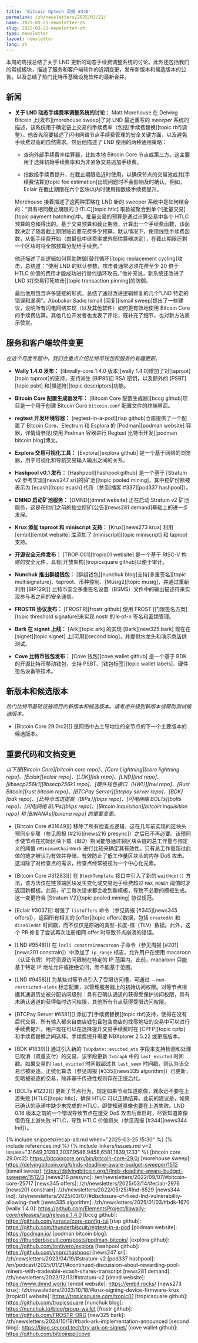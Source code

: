 ```yaml
---
title: 'Bitcoin Optech 周报 #346'
permalink: /zh/newsletters/2025/03/21/
name: 2025-03-21-newsletter-zh
slug: 2025-03-21-newsletter-zh
type: newsletter
layout: newsletter
lang: zh
---
```

本周的周报总结了关于 LND 更新的动态手续费调整系统的讨论。此外还包括我们的常规板块，描述了服务和客户端软件的近期变更，发布新版本和候选版本的公告，以及总结了热门比特币基础设施软件的最新合并。

## 新闻

- **<!--discussion-of-lnd-s-dynamic-feerate-adjustment-system-->关于 LND 动态手续费率调整系统的讨论：** Matt Morehouse 在 Delving Bitcoin 上[发布][morehouse sweep]了对 LND 最近重写的 _sweeper_ 系统的描述，该系统用于确定链上交易的手续费率（包括[手续费替换][topic rbf]调整）。他首先简要描述了闪电网络节点手续费管理的安全关键方面，以及避免手续费过高的自然需求。然后他描述了 LND 使用的两种通用策略：

  * 查询外部手续费率估算器，比如本地 Bitcoin Core 节点或第三方。这主要用于选择初始手续费率和为非紧急交易追加手续费。

  * 指数级手续费提升，在截止期限临近时使用，以确保节点的交易池或其[手续费估算][topic fee estimation]出现问题时不会影响及时确认。例如，Eclair 在截止期限在六个区块以内时使用指数级手续费提升。

  Morehouse 接着描述了这两种策略在 LND 新的 sweeper 系统中是如何结合的：“具有相同截止期限的 [HTLC][topic htlc] 取款被聚合到单个[批量交易][topic payment batching]中。批量交易的预算是通过计算交易中各个 HTLC 预算的总和得出的。基于交易预算和截止期限，计算出一个手续费函数，该函数决定了随着截止期限临近要花费多少预算。默认情况下，使用线性手续费函数，从低手续费开始（由最低中继费率或外部估算器决定），在截止期限还剩一个区块时将全部预算分配给手续费。”

  他还描述了新逻辑如何帮助防御[替代循环][topic replacement cycling]攻击，总结道：“使用 LND 的默认参数，攻击者通常必须花费至少 20 倍于 HTLC 价值的费用才能成功进行替代循环攻击。”他补充说，新系统还改进了 LND 对[交易钉死攻击][topic transaction pinning]的防御。

  最后他用包含许多链接的形式，总结了通过改进逻辑修复的几个“LND 特定的错误和漏洞”。Abubakar Sadiq Ismail [回复][ismail sweep]提出了一些建议，说明所有闪电网络实现（以及其他软件）如何更有效地使用 Bitcoin Core 的手续费估算。其他几位开发者也发表了评论，既补充了细节，也对新方法表示赞赏。

## 服务和客户端软件变更

*在这个月度专题中，我们会重点介绍比特币钱包和服务的有趣更新。*

- **<!--wally-1-4-0-released-->Wally 1.4.0 发布：**
  [libwally-core 1.4.0 版本][wally 1.4.0]增加了对[taproot][topic taproot]的支持，支持派生 [BIP85][] RSA 密钥，以及额外的 [PSBT][topic psbt] 和[描述符][topic descriptors]功能。

- **<!--bitcoin-core-config-generator-announced-->Bitcoin Core 配置生成器发布：**
  [Bitcoin Core 配置生成器][bccg github]项目是一个用于创建 Bitcoin Core `bitcoin.conf` 配置文件的终端界面。

- **<!--a-regtest-development-environment-container-->regtest 开发环境容器：**
  [regtest-in-a-pod][riap github]仓库提供了一个配置了 Bitcoin Core、Electrum 和 Esplora 的 [Podman][podman website] 容器，详情请参见[使用 Podman 容器进行 Regtest 比特币开发][podman bitcoin blog]博文。

- **<!--explora-transaction-visualization-tool-->Explora 交易可视化工具：**
  [Explora][explora github] 是一个基于网络的浏览器，用于可视化和导航交易输入输出之间的关系。

- **<!--hashpool-v0-1-tagged-->Hashpool v0.1 发布：**
  [Hashpool][hashpool github] 是一个基于 [Stratum v2 参考实现][news247 sri]的[矿池][topic pooled mining]，其中挖矿份额被表示为 [ecash][topic ecash] 代币（参见[播客 #337][pod337 hashpool]）。

- **<!--dmnd-launching-pooled-mining-->DMND 启动矿池服务：**
  [DMND][dmnd website] 正在启动 Stratum v2 矿池服务，这是在他们之前的独立挖矿[公告][news281 demand]基础上的进一步发展。

- **<!--krux-adds-taproot-and-miniscript-->Krux 添加 taproot 和 miniscript 支持：**
  [Krux][news273 krux] 利用 [embit][embit website] 库添加了 [miniscript][topic miniscript] 和 taproot 支持。

- **<!--source-available-secure-element-announced-->开源安全元件发布：**
  [TROPIC01][tropic01 website] 是一个基于 RISC-V 构建的安全元件，具有[开放架构][tropicsquare github]以便于审计。

- **<!--nunchuk-launches-group-wallet-->Nunchuk 推出群组钱包：**
  [群组钱包][nunchuk blog]支持[多重签名][topic multisignature]、taproot、币种控制、[Musig2][topic musig]，并通过重新利用 [BIP129][] 比特币安全多重签名设置（BSMS）文件中的输出描述符来实现参与者之间的安全通信。

- **<!--frostr-protocol-announced-->FROSTR 协议发布：**
  [FROSTR][frostr github] 使用 FROST [门限签名方案][topic threshold signature]来实现 nostr 的 k-of-n 签名和密钥管理。

- **<!--bark-launches-on-signet-->Bark 在 signet 上线：**
  [Ark][topic ark] 的实现 [Bark][new325 bark] 现在在 [signet][topic signet] 上[可用][second blog]，并提供水龙头和演示商店供测试。

- **<!--cove-bitcoin-wallet-announced-->Cove 比特币钱包发布：**
  [Cove 钱包][cove wallet github] 是一个基于 BDK 的开源比特币移动钱包，支持 PSBT、[钱包标签][topic wallet labels]、硬件签名设备等技术。

## 新版本和候选版本

_热门比特币基础设施项目的新版本和候选版本。请考虑升级到新版本或帮助测试候选版本。_

- [Bitcoin Core 29.0rc2][] 是网络中占主导地位的全节点的下一个主要版本的候选版本。

## 重要代码和文档变更

_以下是[Bitcoin Core][bitcoin core repo]、[Core Lightning][core lightning repo]、[Eclair][eclair repo]、[LDK][ldk repo]、[LND][lnd repo]、[libsecp256k1][libsecp256k1 repo]、[硬件钱包接口（HWI）][hwi repo]、[Rust Bitcoin][rust bitcoin repo]、[BTCPay Server][btcpay server repo]、[BDK][bdk repo]、[比特币改进提案（BIPs）][bips repo]、[闪电网络 BOLTs][bolts repo]、[闪电网络 BLIPs][blips repo]、[Bitcoin Inquisition][bitcoin inquisition repo] 和 [BINANAs][binana repo] 的重要变更。_

- [Bitcoin Core #31649][] 移除了所有检查点逻辑，这在几年前实现的区块头预同步步骤（参见周报 [#216][news216 presync]）之后已不再必要。该预同步使节点在初始区块下载（IBD）期间能够通过将区块头链的总工作量与预定义的阈值 `nMinimumChainWork` 进行比较来确定其有效性。只有总工作量超过此值的链才被认为有效并存储，有效防止了低工作量区块头的内存 DoS 攻击。这消除了对检查点的需求，检查点经常被视为一个中心化元素。

- [Bitcoin Core #31283][] 在 `BlockTemplate` 接口中引入了新的 `waitNext()` 方法，该方法仅在链顶端区块发生变化或交易池手续费超过 `MAX_MONEY` 阈值时才返回新模板。此前，矿工每次请求都会收到新模板，导致不必要的模板生成。这一变更符合 [Stratum V2][topic pooled mining] 协议规范。

- [Eclair #3037][] 增强了 `listoffers` 命令（参见周报 [#345][news345 offers]），返回所有相关的 [offer][topic offers]数据，包括 `createdAt` 和 `disabledAt` 时间戳，而不仅仅是原始的类型-长度-值（TLV）数据。此外，这个 PR 修复了尝试再次注册相同 offer 时导致节点崩溃的错误。

- [LND #9546][] 在 `lncli constrainmacaroon` 子命令（参见周报 [#201][news201 constrain]）中添加了 `ip_range` 标志，允许用户在使用 macaroon（认证令牌）时将资源访问限制在特定的 IP 范围内。此前，macaroon 只能基于特定 IP 地址允许或拒绝访问，而不能基于范围。

- [LND #9458][] 为某些对等节点引入了受限访问槽，可通过 `--num-restricted-slots` 标志配置，以管理服务器上的初始访问权限。对等节点根据其通道历史被分配访问级别：具有已确认通道的获得受保护访问权限，具有未确认通道的获得临时访问权限，其他所有节点获得受限访问权限。

- [BTCPay Server #6581][] 添加了[手续费替换][topic rbf]支持，使得在没有后代交易、所有输入都来自商店钱包且包含商店的找零地址的交易中可以进行手续费提升。用户现在可以在选择提升交易手续费时在 [CPFP][topic cpfp] 和手续费替换之间选择。手续费提升需要 NBXplorer 2.5.22 或更高版本。

- [BDK #1839][] 通过引入新的 `TxUpdate::evicted_ats` 字段来支持检测和处理已取消（双重支付）的交易，该字段更新 `TxGraph` 中的 `last_evicted` 时间戳。如果交易的 `last_evicted` 时间戳超过其 `last_seen` 时间戳，则认为该交易已被驱逐。正统化算法（参见周报 [#335][news335 algorithm]）已更新，忽略被驱逐的交易，除非基于传递性规则存在正统后代。

- [BOLTs #1233][] 更新了节点行为，规定如果节点知道原像，就永远不要在上游失败 [HTLC][topic htlc]，确保 HTLC 可以正确结算。此前的建议是，如果已确认的承诺中缺少未完成的 HTLC，即使知道原像也要在上游失败。LND 0.18 版本之前的一个错误导致节点在遭受 DoS 攻击后重启时，尽管知道原像但仍在上游失败 HTLC，导致 HTLC 价值损失（参见周报 [#344][news344 lnd]）。

{% include snippets/recap-ad.md when="2025-03-25 15:30" %}
{% include references.md %}
{% include linkers/issues.md v=2 issues="31649,31283,3037,9546,9458,6581,1839,1233" %}
[bitcoin core 29.0rc2]: https://bitcoincore.org/bin/bitcoin-core-29.0/
[morehouse sweep]: https://delvingbitcoin.org/t/lnds-deadline-aware-budget-sweeper/1512
[ismail sweep]: https://delvingbitcoin.org/t/lnds-deadline-aware-budget-sweeper/1512/3
[news216 presync]: /en/newsletters/2022/09/07/#bitcoin-core-25717
[news345 offers]: /zh/newsletters/2025/03/14/#eclair-2976
[news201 constrain]: /zh/newsletters/2022/05/25/#lnd-6529
[news344 lnd]: /zh/newsletters/2025/03/07/#disclosure-of-fixed-lnd-vulnerability-allowing-theft
[news335 algorithm]: /zh/newsletters/2025/01/03/#bdk-1670
[wally 1.4.0]: https://github.com/ElementsProject/libwally-core/releases/tag/release_1.4.0
[bccg github]: https://github.com/jurraca/core-config-tui
[riap github]: https://github.com/thunderbiscuit/regtest-in-a-pod
[podman website]: https://podman.io/
[podman bitcoin blog]: https://thunderbiscuit.com/posts/podman-bitcoin/
[explora github]: https://github.com/lontivero/explora
[hashpool github]: https://github.com/vnprc/hashpool
[news247 sri]: /zh/newsletters/2023/04/19/#stratum-v2
[pod337 hashpool]: /en/podcast/2025/01/21/#continued-discussion-about-rewarding-pool-miners-with-tradeable-ecash-shares-transcript
[news281 demand]: /zh/newsletters/2023/12/13/#stratum-v2
[dmnd website]: https://www.dmnd.work/
[embit website]: https://embit.rocks/
[news273 krux]: /zh/newsletters/2023/10/18/#krux-signing-device-firmware-krux
[tropic01 website]: https://tropicsquare.com/tropic01
[tropicsquare github]: https://github.com/tropicsquare
[nunchuk blog]: https://nunchuk.io/blog/group-wallet
[frostr github]: https://github.com/FROSTR-ORG
[new325 bark]: /zh/newsletters/2024/10/18/#bark-ark-implementation-announced
[second blog]: https://blog.second.tech/try-ark-on-signet/
[cove wallet github]: https://github.com/bitcoinppl/cove
